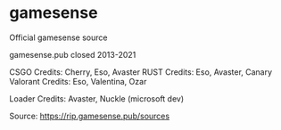 # gamesense
Official gamesense source

gamesense.pub closed
2013-2021

CSGO Credits: Cherry, Eso, Avaster
RUST Credits: Eso, Avaster, Canary
Valorant Credits: Eso, Valentina, Ozar

Loader Credits: Avaster, Nuckle (microsoft dev)

Source: https://rip.gamesense.pub/sources
